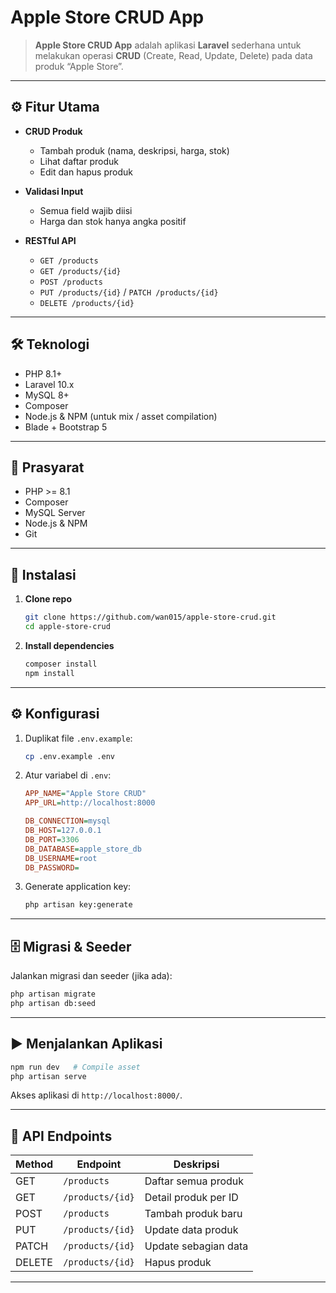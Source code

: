 # Apple Store CRUD App

> **Apple Store CRUD App** adalah aplikasi **Laravel** sederhana untuk melakukan operasi **CRUD** (Create, Read, Update, Delete) pada data produk “Apple Store”.

---

## ⚙️ Fitur Utama

* **CRUD Produk**

  * Tambah produk (nama, deskripsi, harga, stok)
  * Lihat daftar produk
  * Edit dan hapus produk
* **Validasi Input**

  * Semua field wajib diisi
  * Harga dan stok hanya angka positif
* **RESTful API**

  * `GET /products`
  * `GET /products/{id}`
  * `POST /products`
  * `PUT /products/{id}` / `PATCH /products/{id}`
  * `DELETE /products/{id}`

---

## 🛠️ Teknologi

* PHP 8.1+
* Laravel 10.x
* MySQL 8+
* Composer
* Node.js & NPM (untuk mix / asset compilation)
* Blade + Bootstrap 5

---

## 🔢 Prasyarat

* PHP >= 8.1
* Composer
* MySQL Server
* Node.js & NPM
* Git

---

## 🚀 Instalasi

1. **Clone repo**

   ```bash
   git clone https://github.com/wan015/apple-store-crud.git
   cd apple-store-crud
   ```
2. **Install dependencies**

   ```bash
   composer install
   npm install
   ```

---

## ⚙️ Konfigurasi

1. Duplikat file `.env.example`:

   ```bash
   cp .env.example .env
   ```
2. Atur variabel di `.env`:

   ```ini
   APP_NAME="Apple Store CRUD"
   APP_URL=http://localhost:8000

   DB_CONNECTION=mysql
   DB_HOST=127.0.0.1
   DB_PORT=3306
   DB_DATABASE=apple_store_db
   DB_USERNAME=root
   DB_PASSWORD=
   ```
3. Generate application key:

   ```bash
   php artisan key:generate
   ```

---

## 🗄️ Migrasi & Seeder

Jalankan migrasi dan seeder (jika ada):

```bash
php artisan migrate
php artisan db:seed
```

---

## ▶️ Menjalankan Aplikasi

```bash
npm run dev   # Compile asset
php artisan serve
```

Akses aplikasi di `http://localhost:8000/`.

---

## 📡 API Endpoints

| Method | Endpoint         | Deskripsi            |
| ------ | ---------------- | -------------------- |
| GET    | `/products`      | Daftar semua produk  |
| GET    | `/products/{id}` | Detail produk per ID |
| POST   | `/products`      | Tambah produk baru   |
| PUT    | `/products/{id}` | Update data produk   |
| PATCH  | `/products/{id}` | Update sebagian data |
| DELETE | `/products/{id}` | Hapus produk         |

---
